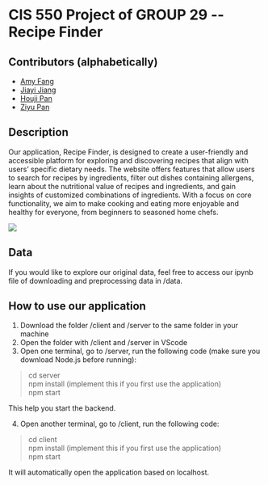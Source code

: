 # CIS 550 Project of GROUP 29 -- Recipe Finder

## Contributors (alphabetically)
* [Amy Fang](https://github.com/AMYFYJ)
* [Jiayi Jiang](https://github.com/JiangJiayi32)
* [Houji Pan](https://github.com/houjipan)
* [Ziyu Pan](https://github.com/ziyupan26)

## Description
Our application, Recipe Finder, is designed to create a user-friendly and accessible platform for exploring and discovering recipes that align with users’ specific dietary needs. The website offers features that allow users to search for recipes by ingredients, filter out dishes containing allergens, learn about the nutritional value of recipes and ingredients, and gain insights of customized combinations of ingredients. With a focus on core functionality, we aim to make cooking and eating more enjoyable and healthy for everyone, from beginners to seasoned home chefs.   

![](https://i.ibb.co/800cVxL/20241215200622.png)

## Data
If you would like to explore our original data, feel free to access our ipynb file of downloading and preprocessing data in /data. 

## How to use our application
1. Download the folder /client and /server to the same folder in your machine
2. Open the folder with /client and /server in VScode
3. Open one terminal, go to /server, run the following code (make sure you download Node.js before running):
>cd server         
>npm install (implement this if you first use the application)        
>npm start

This help you start the backend.      

4. Open another terminal, go to /client, run the following code:
>cd client     
>npm install (implement this if you first use the application)        
>npm start

It will automatically open the application based on localhost. 
